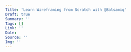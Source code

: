 ```yaml
---
Title: 'Learn Wireframing from Scratch with @Balsamiq'
Draft: true
Summary: ''
Tags: []
Link: ''
Date: 
Source: ''
Img: ''
---
```


